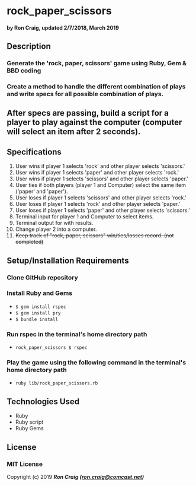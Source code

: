 # rock_paper_scissors

#### by Ron Craig, updated 2/7/2018, March 2019

## Description
### Generate the 'rock, paper, scissors' game using Ruby, Gem & BBD coding

### Create a method to handle the different combination of plays and write specs for all possible combination of plays.

## After specs are passing, build a script for a player to play against the computer (computer will select an item after 2 seconds).

## Specifications
1. User wins if player 1 selects 'rock' and other player selects 'scissors.'
2. User wins if player 1 selects 'paper' and other player selects 'rock.'
3. User wins if player 1 selects 'scissors' and other player selects 'paper.'
4. User ties if both players (player 1 and Computer) select the same item ('paper' and 'paper').
5. User loses if player 1 selects 'scissors' and other player selects 'rock.'
6. User loses if player 1 selects 'rock' and other player selects 'paper.'
7. User loses if player 1 selects 'paper' and other player selects 'scissors.'
8. Terminal input for player 1 and Computer to select items.
9. Terminal output for with results.
10. Change player 2 into a computer.
11. ~~Keep track of "rock, paper, scissors" win/ties/losses record. (not completed)~~

## Setup/Installation Requirements
### Clone GitHub repository
### Install Ruby and Gems
* `$ gem install rspec`
* `$ gem install pry`
* `$ bundle install`
### Run rspec in the terminal's home directory path
* `rock_paper_scissors $ rspec`

### Play the game using the following command in the terminal's home directory path
* `ruby lib/rock_paper_scissors.rb`

## Technologies Used
* Ruby
* Ruby script
* Ruby Gems

## License
### MIT License

Copyright (c) 2019 **_Ron Craig (ron.craig@comcast.net)_**
